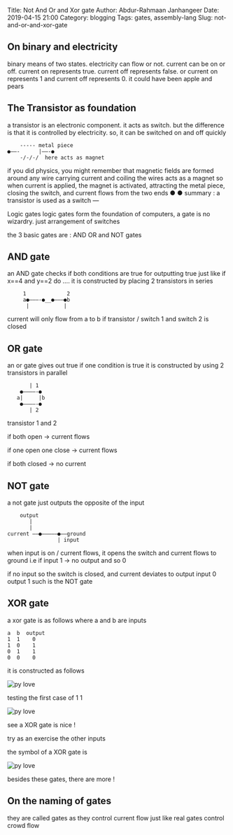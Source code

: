 Title: Not And Or and Xor gate
Author: Abdur-Rahmaan Janhangeer
Date: 2019-04-15 21:00
Category: blogging
Tags: gates, assembly-lang
Slug: not-and-or-and-xor-gate

## On binary and electricity

binary means of two states. electricity can flow or not. current can be on or off. current on represents true. current off represents false. or current on represents 1 and current off represents 0. it could have been apple and pears

## The Transistor as foundation 

a transistor is an electronic component. it acts as switch. but the difference is that it is controlled by electricity. so, it can be switched on and off quickly

```
    ----- metal piece
●——-      |——-●
    -/-/-/  here acts as magnet

```

if you did physics, you might remember that magnetic fields are formed around any wire carrying current and coiling the wires acts as a magnet so when current is applied, the magnet is activated, attracting the metal piece, closing the switch, and current flows from the two ends ● ●
summary : a transistor is used as a switch
—

Logic gates logic gates form the foundation of computers, a gate is no wizardry. just arrangement of switches

the 3 basic gates are : AND OR and NOT gates

## AND gate 

an AND gate checks if both conditions are true for outputting true just like if x==4 and y==2 do …. it is constructed by placing 2 transistors in series
```
     1             2
     a●———-●__●———●b
      |           |
```
current will only flow from a to b if transistor / switch 1 and switch 2 is closed

## OR gate 

an or gate gives out true if one condition is true it is constructed by using 2 transistors in parallel
```
       | 1 
    ●————-●
   a|     |b
    ●————-● 
       | 2
```
transistor 1 and 2 

if both open -> current flows 

if one open one close -> current flows 

if both closed -> no current

## NOT gate 

a not gate just outputs the opposite of the input
```
    output
       |
       |
current ——●————–●—–ground
                | input
```
when input is on / current flows, it opens the switch and current flows to ground i.e if input 1 -> no output and so 0 

if no input so the switch is closed, and current deviates to output input 0 output 1 such is the NOT gate

## XOR gate 

a xor gate is as follows where a and b are inputs

```
a  b  output
1  1    0
1  0    1
0  1    1
0  0    0
```

it is constructed as follows

![py love]({static}/img/xor1.jpg)

testing the first case of 1 1

![py love]({static}/img/xor2.jpg)

see a XOR gate is nice !

try as an exercise the other inputs

the symbol of a XOR gate is

![py love]({static}/img/xor2.jpg)

besides these gates, there are more !

## On the naming of gates

they are called gates as they control current flow just like real gates control crowd flow